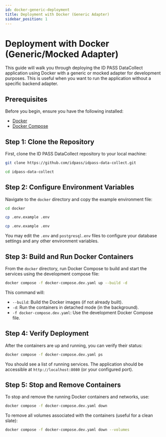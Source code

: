 ```yaml
---
id: docker-generic-deployment
title: Deployment with Docker (Generic Adapter)
sidebar_position: 1
---
```


# Deployment with Docker (Generic/Mocked Adapter)

This guide will walk you through deploying the ID PASS DataCollect application using Docker with a generic or mocked adapter for development purposes. This is useful when you want to run the application without a specific backend adapter.

## Prerequisites

Before you begin, ensure you have the following installed:

*   [Docker](https://docs.docker.com/get-docker/)
*   [Docker Compose](https://docs.docker.com/compose/install/)

## Step 1: Clone the Repository

First, clone the ID PASS DataCollect repository to your local machine:

```bash
git clone https://github.com/idpass/idpass-data-collect.git
```

```bash
cd idpass-data-collect
```

## Step 2: Configure Environment Variables

Navigate to the `docker` directory and copy the example environment file:

```bash
cd docker
```

```bash
cp .env.example .env
```

```bash
cp .env.example .env
```

You may edit the `.env` and `postgresql.env` files to configure your database settings and any other environment variables.

## Step 3: Build and Run Docker Containers

From the `docker` directory, run Docker Compose to build and start the services using the development compose file:

```bash
docker compose -f docker-compose.dev.yaml up --build -d
```

This command will:

*   `--build`: Build the Docker images (if not already built).
*   `-d`: Run the containers in detached mode (in the background).
*   `-f docker-compose.dev.yaml`: Use the development Docker Compose file.

## Step 4: Verify Deployment

After the containers are up and running, you can verify their status:

```bash
docker compose -f docker-compose.dev.yaml ps
```

You should see a list of running services. The application should be accessible at `http://localhost:8080` (or your configured port).

## Step 5: Stop and Remove Containers

To stop and remove the running Docker containers and networks, use:

```bash
docker compose -f docker-compose.dev.yaml down
```

To remove all volumes associated with the containers (useful for a clean slate):

```bash
docker compose -f docker-compose.dev.yaml down --volumes
```
